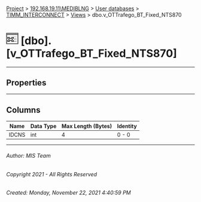#### 

[Project](../../../../index.md) > [192.168.19.11\\MEDIBLNG](../../../index.md) > [User databases](../../index.md) > [TIMM_INTERCONNECT](../index.md) > [Views](Views.md) > dbo.v_OTTrafego_BT_Fixed_NTS870

# ![Views](../../../../Images/View32.png) [dbo].[v_OTTrafego_BT_Fixed_NTS870]

---

## <a name="#properties"></a>Properties



---

## <a name="#columns"></a>Columns

| Name | Data Type | Max Length (Bytes) | Identity |
|---|---|---|---|
| IDCNS | int | 4 | 0 - 0 |


---

###### Author:  MIS Team

###### Copyright 2021 - All Rights Reserved

###### Created: Monday, November 22, 2021 4:40:59 PM


